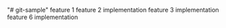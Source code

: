 "# git-sample" 
feature 1
feature 2 implementation
feature 3 implementation
feature 6 implementation
